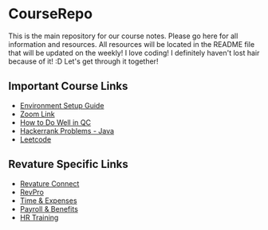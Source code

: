 # CourseRepo

This is the main repository for our course notes. Please go here for all information and resources. All resources will be located in the README file that will be updated on the weekly! I love coding! I definitely haven't lost hair because of it! :D Let's get through it together!

## Important Course Links

- [Environment Setup Guide](https://github.com/220124-JavaReactAzure/CourseRepo/blob/main/overview/environment-setup.md)
- [Zoom Link]()
- [How to Do Well in QC](https://github.com/220124-JavaReactAzure/CourseRepo/blob/main/overview/How_To_Do_Well_In_QC.pdf)
- [Hackerrank Problems - Java](https://www.hackerrank.com/domains/java)
- [Leetcode](https://leetcode.com)

## Revature Specific Links
- [Revature Connect](https://connect.revature.net/myfeed)
- [RevPro](https://app.revature.com/dashboard)
- [Time & Expenses](https://rev2.force.com/revature)
- [Payroll & Benefits](https://www.workforcenow.adp.com/)
- [HR Training](https://revature.percipio.com/)
